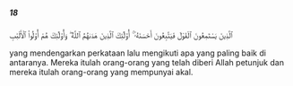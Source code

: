 ##### 18

<span class="ayah">ٱلَّذِينَ يَسْتَمِعُونَ ٱلْقَوْلَ فَيَتَّبِعُونَ أَحْسَنَهُۥٓ ۚ أُو۟لَٰٓئِكَ ٱلَّذِينَ هَدَىٰهُمُ ٱللَّهُ ۖ وَأُو۟لَٰٓئِكَ هُمْ أُو۟لُوا۟ ٱلْأَلْبَٰبِ</span>

<span class="ayah_translation">yang mendengarkan perkataan lalu mengikuti apa yang paling baik di antaranya. Mereka itulah orang-orang yang telah diberi Allah petunjuk dan mereka itulah orang-orang yang mempunyai akal.</span>
